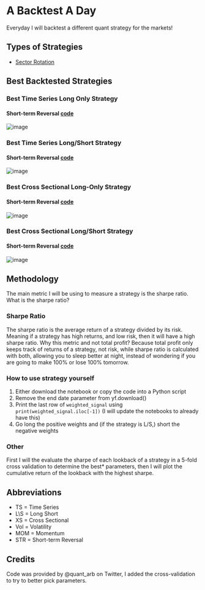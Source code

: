 # A Backtest A Day
Everyday I will backtest a different quant strategy for the markets!

## Types of Strategies
- [Sector Rotation][1]

## Best Backtested Strategies

### Best Time Series Long Only Strategy
#### Short-term Reversal [code][2]
![image](https://github.com/replacementAI/A-Backtest-A-Day/assets/55959390/22948922-2b44-4a50-b300-6019e5b0b562)

### Best Time Series Long/Short Strategy
#### Short-term Reversal [code][3]
![image](https://github.com/replacementAI/A-Backtest-A-Day/assets/55959390/dcc697d1-ab34-4d98-87a2-488d0dff2104)

### Best Cross Sectional Long-Only Strategy
#### Short-term Reversal [code][4]
![image](https://github.com/replacementAI/A-Backtest-A-Day/assets/55959390/20e47ff3-dc6d-4077-89b2-c48417949079)

### Best Cross Sectional Long/Short Strategy
#### Short-term Reversal [code][5]
![image](https://github.com/replacementAI/A-Backtest-A-Day/assets/55959390/c817fa61-c873-401b-8d9d-4f8c94960eb0)

## Methodology
The main metric I will be using to measure a strategy is the sharpe ratio. What is the sharpe ratio?
### Sharpe Ratio
The sharpe ratio is the average return of a strategy divided by its risk. Meaning if a strategy has high returns, and low risk, then it will have a high sharpe ratio. Why this metric and not total profit? Because total profit only keeps track of returns of a strategy, not risk, while sharpe ratio is calculated with both, allowing you to sleep better at night, instead of wondering if you are going to make 100% or lose 100% tomorrow.
### How to use strategy yourself
1. Either download the notebook or copy the code into a Python script
2. Remove the end date parameter from yf.download()
3. Print the last row of ```weighted_signal``` using ```print(weighted_signal.iloc[-1])``` (I will update the notebooks to already have this)
4. Go long the positive weights and (if the strategy is L/S,) short the negative weights
### Other
First I will the evaluate the sharpe of each lookback of a strategy in a 5-fold cross validation to determine the best* parameters, then I will plot the cumulative return of the lookback with the highest sharpe.

## Abbreviations
- TS = Time Series
- L\S = Long Short
- XS = Cross Sectional
- Vol = Volatility
- MOM = Momentum
- STR = Short-term Reversal

## Credits
Code was provided by @quant_arb on Twitter, I added the cross-validation to try to better pick parameters.

[1]:<https://github.com/replacementAI/A-Backtest-A-Day/blob/main/Sector/README.md>
[2]:<https://github.com/replacementAI/A-Backtest-A-Day/blob/main/Sector/TS%20Long-Only%20STR.ipynb>
[3]:<https://github.com/replacementAI/A-Backtest-A-Day/blob/main/Sector/TS%20L%5CS%20STR.ipynb>
[4]:<https://github.com/replacementAI/A-Backtest-A-Day/blob/main/Sector/XS%20Long-Only%20STR.ipynb>
[5]:<https://github.com/replacementAI/A-Backtest-A-Day/blob/main/Sector/XS%20L%5CS%20STR.ipynb>
